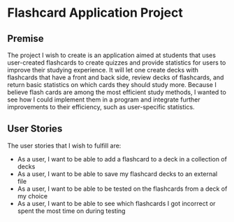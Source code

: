 # Flashcard Application Project

## Premise

The project I wish to create is an application aimed at students that uses user-created flashcards to create
quizzes and provide statistics for users to improve their studying experience. It will let one create decks
with flashcards that have a front and back side, review decks of flashcards, and return basic statistics on which
cards they should study more. Because I believe flash cards are among the most efficient study methods, I wanted
to see how I could implement them in a program and integrate further improvements to their efficiency, such as
user-specific statistics.

## User Stories
The user stories that I wish to fulfill are:
- As a user, I want to be able to add a flashcard to a deck in a collection of decks
- As a user, I want to be able to save my flashcard decks to an external file
- As a user, I want to be able to be tested on the flashcards from a deck of my choice
- As a user, I want to be able to see which flashcards I got incorrect or spent the most time on during testing



